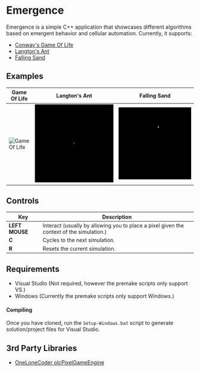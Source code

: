 # Emergence
Emergence is a simple C++ application that showcases different algorithms based on emergent behavior and cellular automation.  Currently, it supports:
- [Conway's Game Of Life](https://en.wikipedia.org/wiki/Conway%27s_Game_of_Life)
- [Langton's Ant](https://en.wikipedia.org/wiki/Langton%27s_ant)
- [Falling Sand](https://en.wikipedia.org/wiki/Falling-sand_game)

## Examples
| Game Of Life   |      Langton's Ant      |  Falling Sand |
|-------------------|------------------|---------|
| ![Game Of Life](Media/game-of-life.gif) |  ![Langton's Ant](Media/langtons-ant.gif) | ![Falling Sand](Media/falling-sand.gif) |

## Controls
| Key | Description |
|-----------------------------|-----------------------------|
| **LEFT MOUSE** | Interact (usually by allowing you to place a pixel given the context of the simulation.) |
| **C**          | Cycles to the next simulation. |
| **R**          | Resets the current simulation. |

## Requirements
- Visual Studio (Not required, however the premake scripts only support VS.)
- Windows (Currently the premake scripts only support Windows.)

#### Compiling
Once you have cloned, run the `Setup-Windows.bat` script to generate solution/project files for Visual Studio.

## 3rd Party Libraries
- [OneLoneCoder olcPixelGameEngine](https://github.com/OneLoneCoder/olcPixelGameEngine) 
